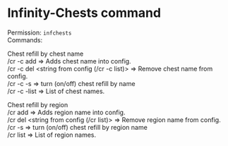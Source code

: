 # Infinity-Chests command
Permission: `infchests`  
Сommands:  

Chest refill by chest name  
/cr -c add <string> => Adds chest name into config.  
/cr -c del <string from config (/cr -c list)> => Remove chest name from config.  
/cr -c -s => turn (on/off) chest refill by name  
/cr -c -list <page> => List of chest names.  
  
Chest refill by region  
/cr add <string> => Adds region name into config.  
/cr del <string from config (/cr list)>  => Remove region name from config.  
/cr -s => turn (on/off) chest refill by region name  
/cr list <page> => List of region names.  
